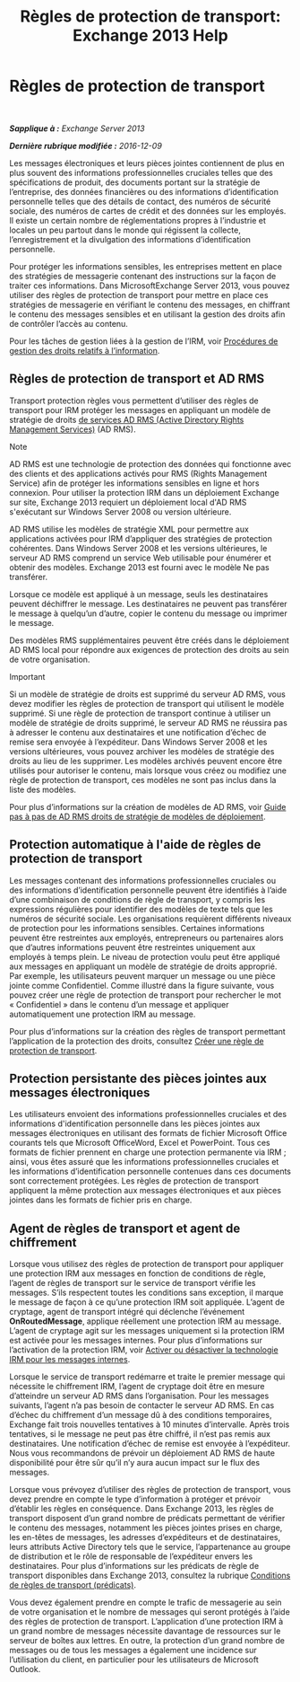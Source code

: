 ﻿---
title: 'Règles de protection de transport: Exchange 2013 Help'
TOCTitle: Règles de protection de transport
ms:assetid: 9bd6d049-165e-4e51-a79f-3b8ff409da55
ms:mtpsurl: https://technet.microsoft.com/fr-fr/library/Dd298166(v=EXCHG.150)
ms:contentKeyID: 50478789
ms.date: 05/23/2018
mtps_version: v=EXCHG.150
ms.translationtype: MT
---

# Règles de protection de transport

 

_**Sapplique à :** Exchange Server 2013_

_**Dernière rubrique modifiée :** 2016-12-09_

Les messages électroniques et leurs pièces jointes contiennent de plus en plus souvent des informations professionnelles cruciales telles que des spécifications de produit, des documents portant sur la stratégie de l’entreprise, des données financières ou des informations d’identification personnelle telles que des détails de contact, des numéros de sécurité sociale, des numéros de cartes de crédit et des données sur les employés. Il existe un certain nombre de réglementations propres à l’industrie et locales un peu partout dans le monde qui régissent la collecte, l’enregistrement et la divulgation des informations d’identification personnelle.

Pour protéger les informations sensibles, les entreprises mettent en place des stratégies de messagerie contenant des instructions sur la façon de traiter ces informations. Dans MicrosoftExchange Server 2013, vous pouvez utiliser des règles de protection de transport pour mettre en place ces stratégies de messagerie en vérifiant le contenu des messages, en chiffrant le contenu des messages sensibles et en utilisant la gestion des droits afin de contrôler l’accès au contenu.

Pour les tâches de gestion liées à la gestion de l’IRM, voir [Procédures de gestion des droits relatifs à l’information](information-rights-management-procedures-exchange-2013-help.md).

## Règles de protection de transport et AD RMS

Transport protection règles vous permettent d’utiliser des règles de transport pour IRM protéger les messages en appliquant un modèle de stratégie de droits [de services AD RMS (Active Directory Rights Management Services)](https://go.microsoft.com/fwlink/p/?linkid=129823) (AD RMS).

> [!NOTE]
> AD RMS est une technologie de protection des données qui fonctionne avec des clients et des applications activés pour RMS (Rights Management Service) afin de protéger les informations sensibles en ligne et hors connexion. Pour utiliser la protection IRM dans un déploiement Exchange sur site, Exchange 2013 requiert un déploiement local d'AD RMS s'exécutant sur Windows Server 2008 ou version ultérieure.


AD RMS utilise les modèles de stratégie XML pour permettre aux applications activées pour IRM d’appliquer des stratégies de protection cohérentes. Dans Windows Server 2008 et les versions ultérieures, le serveur AD RMS comprend un service Web utilisable pour énumérer et obtenir des modèles. Exchange 2013 est fourni avec le modèle Ne pas transférer.

Lorsque ce modèle est appliqué à un message, seuls les destinataires peuvent déchiffrer le message. Les destinataires ne peuvent pas transférer le message à quelqu’un d’autre, copier le contenu du message ou imprimer le message.

Des modèles RMS supplémentaires peuvent être créés dans le déploiement AD RMS local pour répondre aux exigences de protection des droits au sein de votre organisation.

> [!important]
> Si un modèle de stratégie de droits est supprimé du serveur AD RMS, vous devez modifier les règles de protection de transport qui utilisent le modèle supprimé. Si une règle de protection de transport continue à utiliser un modèle de stratégie de droits supprimé, le serveur AD RMS ne réussira pas à adresser le contenu aux destinataires et une notification d’échec de remise sera envoyée à l’expéditeur.
> Dans Windows Server 2008 et les versions ultérieures, vous pouvez archiver les modèles de stratégie des droits au lieu de les supprimer. Les modèles archivés peuvent encore être utilisés pour autoriser le contenu, mais lorsque vous créez ou modifiez une règle de protection de transport, ces modèles ne sont pas inclus dans la liste des modèles.


Pour plus d’informations sur la création de modèles de AD RMS, voir [Guide pas à pas de AD RMS droits de stratégie de modèles de déploiement](https://go.microsoft.com/fwlink/p/?linkid=136593).

## Protection automatique à l'aide de règles de protection de transport

Les messages contenant des informations professionnelles cruciales ou des informations d’identification personnelle peuvent être identifiés à l’aide d’une combinaison de conditions de règle de transport, y compris les expressions régulières pour identifier des modèles de texte tels que les numéros de sécurité sociale. Les organisations requièrent différents niveaux de protection pour les informations sensibles. Certaines informations peuvent être restreintes aux employés, entrepreneurs ou partenaires alors que d’autres informations peuvent être restreintes uniquement aux employés à temps plein. Le niveau de protection voulu peut être appliqué aux messages en appliquant un modèle de stratégie de droits approprié. Par exemple, les utilisateurs peuvent marquer un message ou une pièce jointe comme Confidentiel. Comme illustré dans la figure suivante, vous pouvez créer une règle de protection de transport pour rechercher le mot « Confidentiel » dans le contenu d’un message et appliquer automatiquement une protection IRM au message.

Pour plus d’informations sur la création des règles de transport permettant l’application de la protection des droits, consultez [Créer une règle de protection de transport](create-a-transport-protection-rule-exchange-2013-help.md).

## Protection persistante des pièces jointes aux messages électroniques

Les utilisateurs envoient des informations professionnelles cruciales et des informations d'identification personnelle dans les pièces jointes aux messages électroniques en utilisant des formats de fichier Microsoft Office courants tels que Microsoft OfficeWord, Excel et PowerPoint. Tous ces formats de fichier prennent en charge une protection permanente via IRM ; ainsi, vous êtes assuré que les informations professionnelles cruciales et les informations d’identification personnelle contenues dans ces documents sont correctement protégées. Les règles de protection de transport appliquent la même protection aux messages électroniques et aux pièces jointes dans les formats de fichier pris en charge.

## Agent de règles de transport et agent de chiffrement

Lorsque vous utilisez des règles de protection de transport pour appliquer une protection IRM aux messages en fonction de conditions de règle, l’agent de règles de transport sur le service de transport vérifie les messages. S’ils respectent toutes les conditions sans exception, il marque le message de façon à ce qu’une protection IRM soit appliquée. L’agent de cryptage, agent de transport intégré qui déclenche l’événement **OnRoutedMessage**, applique réellement une protection IRM au message. L’agent de cryptage agit sur les messages uniquement si la protection IRM est activée pour les messages internes. Pour plus d’informations sur l’activation de la protection IRM, voir [Activer ou désactiver la technologie IRM pour les messages internes](enable-or-disable-irm-for-internal-messages-exchange-2013-help.md).

Lorsque le service de transport redémarre et traite le premier message qui nécessite le chiffrement IRM, l’agent de cryptage doit être en mesure d’atteindre un serveur AD RMS dans l’organisation. Pour les messages suivants, l’agent n’a pas besoin de contacter le serveur AD RMS. En cas d’échec du chiffrement d’un message dû à des conditions temporaires, Exchange fait trois nouvelles tentatives à 10 minutes d’intervalle. Après trois tentatives, si le message ne peut pas être chiffré, il n’est pas remis aux destinataires. Une notification d’échec de remise est envoyée à l’expéditeur. Nous vous recommandons de prévoir un déploiement AD RMS de haute disponibilité pour être sûr qu’il n’y aura aucun impact sur le flux des messages.

Lorsque vous prévoyez d’utiliser des règles de protection de transport, vous devez prendre en compte le type d’information à protéger et prévoir d’établir les règles en conséquence. Dans Exchange 2013, les règles de transport disposent d’un grand nombre de prédicats permettant de vérifier le contenu des messages, notamment les pièces jointes prises en charge, les en-têtes de messages, les adresses d’expéditeurs et de destinataires, leurs attributs Active Directory tels que le service, l’appartenance au groupe de distribution et le rôle de responsable de l’expéditeur envers les destinataires. Pour plus d’informations sur les prédicats de règle de transport disponibles dans Exchange 2013, consultez la rubrique [Conditions de règles de transport (prédicats)](mail-flow-rule-conditions-and-exceptions-predicates-in-exchange-2013-exchange-2013-help.md).

Vous devez également prendre en compte le trafic de messagerie au sein de votre organisation et le nombre de messages qui seront protégés à l’aide des règles de protection de transport. L’application d’une protection IRM à un grand nombre de messages nécessite davantage de ressources sur le serveur de boîtes aux lettres. En outre, la protection d’un grand nombre de messages ou de tous les messages a également une incidence sur l’utilisation du client, en particulier pour les utilisateurs de Microsoft Outlook.


